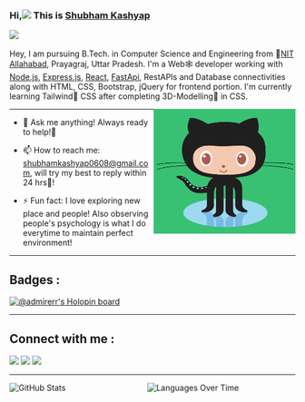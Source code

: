 ### Hi,<img src="https://raw.githubusercontent.com/MartinHeinz/MartinHeinz/master/wave.gif" width="30px"> This is [Shubham Kashyap](https://www.linkedin.com/in/admirerr/)
![](https://komarev.com/ghpvc/?username=admirerr&color=green)

Hey, I am pursuing B.Tech. in Computer Science and Engineering from 🚀[NIT Allahabad](http://www.mnnit.ac.in), Prayagraj, Uttar Pradesh. I'm a Web🕸 developer working with [Node.js](https://nodejs.org/en/), [Express.js](https://expressjs.com), [React](https://www.reactjs.org/), [FastApi](https://fastapi.tiangolo.com/), RestAPIs and Database connectivities along with HTML, CSS, Bootstrap, jQuery for frontend portion. I'm currently learning Tailwind🌟 CSS after completing 3D-Modelling🏰 in CSS.

<a href="https://imgur.com/ilzOXDw"><img align="right" src="https://raw.githubusercontent.com/Potential17/Potential17/master/github-logo-octocat-.gif" title="source: imgur.com" style=" height: 220px; width: 250px" /></a>

****
- 💬 Ask me anything!
     Always ready to help!🤩

- 📫 How to reach me: 
shubhamkashyap0608@gmail.com, will try my best to reply within 24 hrs🏁!


- ⚡ Fun fact: I love exploring new place and people! Also observing people's psychology is what I do everytime to maintain perfect environment!
***
## Badges :
[![@admirerr's Holopin board](https://holopin.me/admirerr)](https://holopin.io/@admirerr)
***

## Connect with me :
<p align="left">

<a href = "https://www.linkedin.com/in/admirerr/"><img src="https://raw.githubusercontent.com/jayehernandez/jayehernandez/3f5402efef9a0ae89211a6e04609558e862ca616/readme/linkedin-fill.svg" height="40px"></a>
<a href = "mailto: shubhamkashyap0608@gmail.com"><img src="https://raw.githubusercontent.com/jayehernandez/jayehernandez/3f5402efef9a0ae89211a6e04609558e862ca616/readme/mail-fill.svg" height="35px"></a>
<a href="https://twitter.com/admirerr_" alt="Twitter"><img src="https://raw.githubusercontent.com/jayehernandez/jayehernandez/3f5402efef9a0ae89211a6e04609558e862ca616/readme/twitter-fill.svg" height="35px"></a>
</p>

***
<div style="display: flex; justify-content: space-evenly; align-items: center;">
  <img src="https://stats.quira.sh/admirerr/github?theme=dark" alt="GitHub Stats" style="width: 400px; height: auto;">
  <img align="right" src="https://stats.quira.sh/admirerr/languages-over-time?theme=dark" alt="Languages Over Time" style="width: 430px; height: auto;">
</div>





